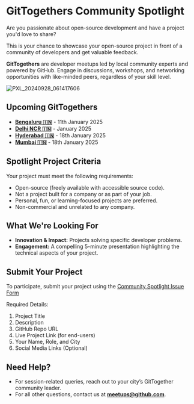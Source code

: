 # GitTogethers Community Spotlight

Are you passionate about open-source development and have a project you'd love to share?

This is your chance to showcase your open-source project in front of a community of developers and get valuable feedback.

**GitTogethers** are developer meetups led by local community experts and powered by GitHub. Engage in discussions, workshops, and networking opportunities with like-minded peers, regardless of your skill level.

![PXL_20240928_061417606](https://github.com/user-attachments/assets/b62094f3-f3c6-496f-93b5-633b5532a5ff)

## **Upcoming GitTogethers**
- **[Bengaluru 🇮🇳](http://gh.io/bengaluru)** - 11th January 2025
- **[Delhi NCR 🇮🇳](http://gh.io/delhi)** - January 2025
- **[Hyderabad 🇮🇳](http://gh.io/hyderabad)** - 18th January 2025
- **[Mumbai 🇮🇳](http://gh.io/mumbai)** - 18th January 2025

## Spotlight Project Criteria

Your project must meet the following requirements:
- Open-source (freely available with accessible source code).
- Not a project built for a company or as part of your job.
- Personal, fun, or learning-focused projects are preferred.
- Non-commercial and unrelated to any company.

## **What We're Looking For**
- **Innovation & Impact:** Projects solving specific developer problems.
- **Engagement:** A compelling 5-minute presentation highlighting the technical aspects of your project.

## Submit Your Project

To participate, submit your project using the [Community Spotlight Issue Form](https://github.com/gittogethers/spotlight/issues/new?template=community-spotlight.yml)

Required Details:
1. Project Title
2. Description
3. GitHub Repo URL
4. Live Project Link (for end-users)
5. Your Name, Role, and City
6. Social Media Links (Optional)

## Need Help?
- For session-related queries, reach out to your city’s GitTogether community leader.  
- For all other questions, contact us at **[meetups@github.com](mailto:meetups@github.com)**.

